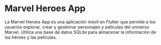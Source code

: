 # Marvel Heroes App
 La Marvel Heroes App es una aplicación móvil en Flutter que permite a los usuarios explorar, crear y gestionar personajes y películas del universo Marvel. Utiliza una base de datos SQLite para almacenar la información de los héroes y las películas.
